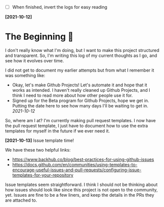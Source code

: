 ﻿- [ ] When finished, invert the logs for easy reading

**[2021-10-12]**
# The Beginning 👀

I don't really know what I'm doing, but I want to make this project structured
and transparent. So, I'm writing this log of my current thoughts as I go, and
see how it evolves over time.

I did not get to document my earlier attempts but from what I remember it was
something like:
- Okay, let's make Github Projects! Let's automate it and hope that it works
as intended. I haven't really cleaned up Github Projects, and I think I need
to read more about how other people use it for.
- Signed up for the Beta program for Github Projects, hope we get in. Putting
the date here to see how many days I'll be waiting to get in. *2021-10-12*

So, where am I at? I'm currently making pull request templates. I now have the
pull request template, I just have to document how to use the extra templates
for myself in the future if we ever need it.

**[2021-10-13]**
Issue template time!

We have these two helpful links:
- https://www.backhub.co/blog/best-practices-for-using-github-issues
- https://docs.github.com/en/communities/using-templates-to-encourage-useful-issues-and-pull-requests/configuring-issue-templates-for-your-repository

Issue templates seem straightforward. I think I should not be thinking about
how issues should look like since this project is not open to the community, yet.
Issues are fine to be a few liners, and keep the details in the PRs they are 
attached to.